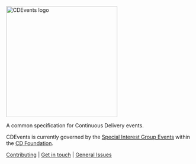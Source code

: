 <img src="https://raw.githubusercontent.com/cdfoundation/artwork/main/cdevents/horizontal/color/cdevents_horizontal-color.svg" alt="CDEvents logo" width="300"/>

A common specification for Continuous Delivery events. 

CDEvents is currently governed by the [Special Interest Group Events](https://github.com/cdfoundation/sig-events) within the [CD Foundation](https://cd.foundation/).

[Contributing](https://github.com/cdevents/spec/issues) | [Get in touch](https://github.com/cdfoundation/sig-events#communication) | [General Issues](https://github.com/cdevents/spec/issues)
